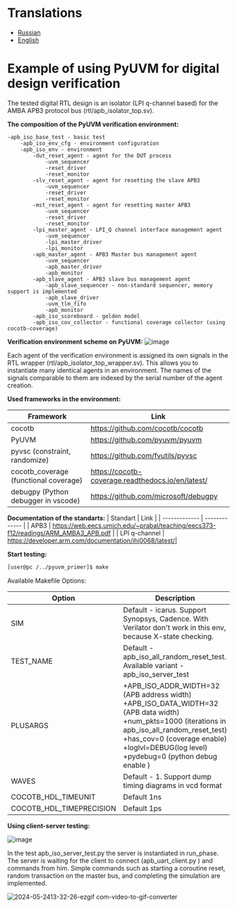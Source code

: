 # Translations
 - [Russian](README.ru.md)
 - [English](README.md)

# Example of using PyUVM for digital design verification


  The tested digital RTL design is an isolator (LPI q-channel based) for the AMBA APB3 protocol bus (rtl/apb_isolator_top.sv).

  **The composition of the PyUVM verification environment:**

    -apb_iso_base_test - basic test
        -apb_iso_env_cfg - environment configuration
        -apb_iso_env - environment
            -dut_reset_agent - agent for the DUT process
                -uvm_sequencer
                -reset_driver
                -reset_monitor
            -slv_reset_agent - agent for resetting the slave APB3
                -uvm_sequencer
                -reset_driver
                -reset_monitor
            -mst_reset_agent - agent for resetting master APB3
                -uvm_sequencer
                -reset_driver
                -reset_monitor
            -lpi_master_agent - LPI_Q channel interface management agent
                -uvm_sequencer
                -lpi_master_driver
                -lpi_monitor
            -apb_master_agent - APB3 Master bus management agent
                -uvm_sequencer
                -apb_master_driver
                -apb_monitor
            -apb_slave_agent - APB3 slave bus management agent
                -apb_slave_sequencer - non-standard sequencer, memory support is implemented
                -apb_slave_driver
                -uvm_tlm_fifo
                -apb_monitor
            -apb_iso_scoreboard - golden model
            -apb_iso_cov_collector - functional coverage collector (using cocotb-coverage)

  **Verification environment scheme on PyUVM:**
  ![image](https://github.com/hurisson/pyuvm_primer/assets/61613953/28a63384-993e-4527-86e8-48837aa27078)

  Each agent of the verification environment is assigned its own signals in the RTL wrapper (rtl/apb_isolator_top_wrapper.sv). This allows you to instantiate many identical agents in an environment. The names of the signals comparable to them are indexed by the serial number of the agent creation.


  **Used frameworks in the environment:**
  
  | Framework  | Link  |
  | ------------- | ------------- |
  | cocotb  | https://github.com/cocotb/cocotb  |
  | PyUVM  | https://github.com/pyuvm/pyuvm |
  | pyvsc (constraint, randomize)  | https://github.com/fvutils/pyvsc |
  | cocotb_coverage (functional coverage)  | https://cocotb-coverage.readthedocs.io/en/latest/ |
  | debugpy (Python debugger in  vscode) |https://github.com/microsoft/debugpy |

**Documentation of the standarts:**
  | Standart  | Link  |
  | ------------- | ------------- |
  | APB3  | https://web.eecs.umich.edu/~prabal/teaching/eecs373-f12/readings/ARM_AMBA3_APB.pdf  |
  | LPI q-channel  |  https://developer.arm.com/documentation/ihi0068/latest/|


**Start testing:**

  ```bash
  [user@pc /../pyuvm_primer]$ make 
  ```

Available Makefile Options:

  |  Option  | Description  |
  | ------------- | ------------- |
  | SIM  | Default - icarus. Support Synopsys, Cadence. With Verilator don't work in this env, because X-state checking.  |
  | TEST_NAME  | Default  - apb_iso_all_random_reset_test. Available variant - apb_iso_server_test  |
  | PLUSARGS | +APB_ISO_ADDR_WIDTH=32 (APB address width) +APB_ISO_DATA_WIDTH=32 (APB data width) +num_pkts=1000 (iterations in  apb_iso_all_random_reset_test) +has_cov=0 (coverage enable) +loglvl=DEBUG(log level) +pydebug=0 (python debug enable ) |
  | WAVES | Default  - 1. Support dump timing diagrams in vcd format |
  | COCOTB_HDL_TIMEUNIT | Default 1ns|
  | COCOTB_HDL_TIMEPRECISION | Default  1ps|


**Using client-server testing:**

  ![image](https://github.com/hurisson/pyuvm_primer/assets/61613953/fe3a494f-29d3-42c8-8697-d0e3ef2f2732)

In the test apb_iso_server_test.py the server is instantiated in run_phase. The server is waiting for the client to connect (apb_uart_client.py ) and commands from him. Simple commands such as starting a coroutine reset, random transaction on the master bus, and completing the simulation are implemented.


  ![2024-05-2413-32-26-ezgif com-video-to-gif-converter](https://github.com/hurisson/pyuvm_primer/assets/61613953/2ac04e2b-83e9-463f-8928-9b20b272e524)
